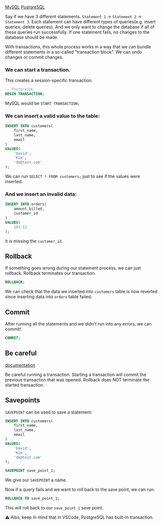
[MySQL](https://dev.mysql.com/doc/refman/8.0/en/commit.html)
[PostgreSQL](https://www.postgresql.org/docs/8.3/tutorial-transactions.html)

Say if we have 3 different statements. `Statement 1` -> `Statement 2` -> `Statement 3`. Each statement can have different types of queries(e.g. insert queries, delete queries).
And we only want to change the database if all of these queries run successfully. If one statement fails, no changes to the database should be made.

With transactions, this whole process works in a way that we can bundle different statements in a so-called "transaction block".
We can undo changes or commit changes.

### We can start a transaction.
This creates a session-specific transaction.
```sql
-- PostgreSQL
BEGIN TRANSACTION;
```
MySQL would be `START TRANSACTION;`

### We can insert a valid value to the table:
```sql
INSERT INTO customers(
	first_name,
	last_name,
	email
)
VALUES(
	'David',
	'Kim',
	'dk@test.com'
);
```
We can run `SELECT * FROM customers;` just to see if the values were inserted.
### And we insert an invalid data:
```sql
INSERT INTO orders(
	amount_billed,
	customer_id
)
VALUES(
	103.12
);
```
It is missing the `customer_id`.

## Rollback

If something goes wrong during our statement process, we can just rollback.
Rollback terminates our transaction.

```sql
ROLLBACK;
```

We can check that the data we inserted into `customers` table is now reverted since inserting data into `orders` table failed.

## Commit

After running all the statements and we didn't run into any errors, we can commit!

```sql
COMMIT;
```

## Be careful

[documentation](https://dev.mysql.com/doc/refman/8.0/en/implicit-commit.html)

Be careful running a transaction. Starting a transaction will commit the previous transaction that was opened.
Rollback does NOT terminate the started transaction.

## Savepoints

`SAVEPOINT` can be used to save a statement:
```sql
INSERT INTO customers(
	first_name,
	last_name,
	email
)
VALUES(
	'David',
	'Kim',
	'dk@test.com'
);

SAVEPOINT save_point_1;
```
We give our `SAVEPOINT` a name.

Now if a query fails and we want to roll back to the save point, we can run:
```sql
ROLLBACK TO save_point_1;
```
This will roll back to our `save_point_1` save point.


⚠️ Also, keep in mind that in VSCode, PostgreSQL has built-in transaction.
